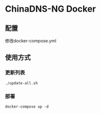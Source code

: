 # ChinaDNS-NG Docker



## 配置

修改docker-compose.yml



## 使用方式

### 更新列表

```
./update-all.sh
```

### 部署

```shell
docker-compose up -d
```